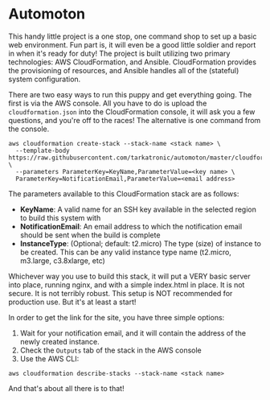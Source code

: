 # Automoton

This handy little project is a one stop, one command shop to set up a basic web environment.
Fun part is, it will even be a good little soldier and report in when it's ready for duty!
The project is built utilizing two primary technologies: AWS CloudFormation, and Ansible.
CloudFormation provides the provisioning of resources, and Ansible handles all of the
(stateful) system configuration.

There are two easy ways to run this puppy and get everything going. The first is via the
AWS console. All you have to do is upload the `cloudformation.json` into the CloudFormation console,
it will ask you a few questions, and you're off to the races! The alternative is one command from
the console.

```
aws cloudformation create-stack --stack-name <stack name> \
  --template-body https://raw.githubusercontent.com/tarkatronic/automoton/master/cloudformation.json \
  --parameters ParameterKey=KeyName,ParameterValue=<key name> \
  ParameterKey=NotificationEmail,ParameterValue=<email address>
```

The parameters available to this CloudFormation stack are as follows:

* **KeyName**: A valid name for an SSH key available in the selected region to build this system with
* **NotificationEmail**: An email address to which the notification email should be sent when the build is complete
* **InstanceType**: (Optional; default: t2.micro) The type (size) of instance to be created.
  This can be any valid instance type name (t2.micro, m3.large, c3.8xlarge, etc)

Whichever way you use to build this stack, it will put a VERY basic server into place, running nginx,
and with a simple index.html in place. It is not secure. It is not terribly robust. This setup is NOT
recommended for production use. But it's at least a start!

In order to get the link for the site, you have three simple options:

1. Wait for your notification email, and it will contain the address of the newly created instance.
2. Check the `Outputs` tab of the stack in the AWS console
3. Use the AWS CLI:
  ```
  aws cloudformation describe-stacks --stack-name <stack name>
  ```

And that's about all there is to that!
